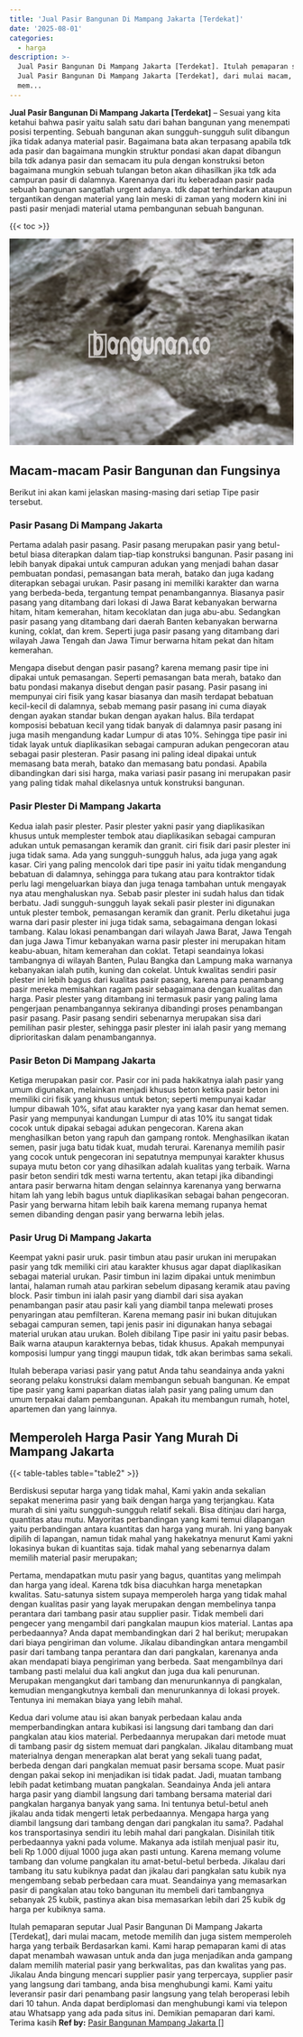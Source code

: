 ```yaml
---
title: 'Jual Pasir Bangunan Di Mampang Jakarta [Terdekat]'
date: '2025-08-01'
categories:
  - harga
description: >-
  Jual Pasir Bangunan Di Mampang Jakarta [Terdekat]. Itulah pemaparan seputar
  Jual Pasir Bangunan Di Mampang Jakarta [Terdekat], dari mulai macam, metode
  mem...
---
```


**Jual Pasir Bangunan Di Mampang Jakarta \[Terdekat\]** – Sesuai yang kita ketahui bahwa pasir yaitu salah satu dari bahan bangunan yang menempati posisi terpenting. Sebuah bangunan akan sungguh-sungguh sulit dibangun jika tidak adanya material pasir. Bagaimana bata akan terpasang apabila tdk ada pasir dan bagaimana mungkin struktur pondasi akan dapat dibangun bila tdk adanya pasir dan semacam itu pula dengan konstruksi beton bagaimana mungkin sebuah tulangan beton akan dihasilkan jika tdk ada campuran pasir di dalamnya. Karenanya dari itu keberadaan pasir pada sebuah bangunan sangatlah urgent adanya. tdk dapat terhindarkan ataupun tergantikan dengan material yang lain meski di zaman yang modern kini ini pasti pasir menjadi material utama pembangunan sebuah bangunan.

{{< toc >}}

![Jual Pasir Bangunan Di Mampang Jakarta [Terdekat]](/images/jual-pasir-bangunan-36.png)

## Macam-macam Pasir Bangunan dan Fungsinya

Berikut ini akan kami jelaskan masing-masing dari setiap Tipe pasir tersebut.

### Pasir Pasang Di Mampang Jakarta

Pertama adalah pasir pasang. Pasir pasang merupakan pasir yang betul-betul biasa diterapkan dalam tiap-tiap konstruksi bangunan. Pasir pasang ini lebih banyak dipakai untuk campuran adukan yang menjadi bahan dasar pembuatan pondasi, pemasangan bata merah, batako dan juga kadang diterapkan sebagai urukan. Pasir pasang ini memiliki karakter dan warna yang berbeda-beda, tergantung tempat penambangannya. Biasanya pasir pasang yang ditambang dari lokasi di Jawa Barat kebanyakan berwarna hitam, hitam kemerahan, hitam kecoklatan dan juga abu-abu. Sedangkan pasir pasang yang ditambang dari daerah Banten kebanyakan berwarna kuning, coklat, dan krem. Seperti juga pasir pasang yang ditambang dari wilayah Jawa Tengah dan Jawa Timur berwarna hitam pekat dan hitam kemerahan.

Mengapa disebut dengan pasir pasang? karena memang pasir tipe ini dipakai untuk pemasangan. Seperti pemasangan bata merah, batako dan batu pondasi makanya disebut dengan pasir pasang. Pasir pasang ini mempunyai ciri fisik yang kasar biasanya dan masih terdapat bebatuan kecil-kecil di dalamnya, sebab memang pasir pasang ini cuma diayak dengan ayakan standar bukan dengan ayakan halus. Bila terdapat komposisi bebatuan kecil yang tidak banyak di dalamnya pasir pasang ini juga masih mengandung kadar Lumpur di atas 10%. Sehingga tipe pasir ini tidak layak untuk diaplikasikan sebagai campuran adukan pengecoran atau sebagai pasir plesteran. Pasir pasang ini paling ideal dipakai untuk memasang bata merah, batako dan memasang batu pondasi. Apabila dibandingkan dari sisi harga, maka variasi pasir pasang ini merupakan pasir yang paling tidak mahal dikelasnya untuk konstruksi bangunan.

### Pasir Plester Di Mampang Jakarta

Kedua ialah pasir plester. Pasir plester yakni pasir yang diaplikasikan khusus untuk memplester tembok atau diaplikasikan sebagai campuran adukan untuk pemasangan keramik dan granit. ciri fisik dari pasir plester ini juga tidak sama. Ada yang sungguh-sungguh halus, ada juga yang agak kasar. Ciri yang paling mencolok dari tipe pasir ini yaitu tidak mengandung bebatuan di dalamnya, sehingga para tukang atau para kontraktor tidak perlu lagi mengeluarkan biaya dan juga tenaga tambahan untuk mengayak nya atau menghaluskan nya. Sebab pasir plester ini sudah halus dan tidak berbatu. Jadi sungguh-sungguh layak sekali pasir plester ini digunakan untuk plester tembok, pemasangan keramik dan granit. Perlu diketahui juga warna dari pasir plester ini juga tidak sama, sebagaimana dengan lokasi tambang. Kalau lokasi penambangan dari wilayah Jawa Barat, Jawa Tengah dan juga Jawa Timur kebanyakan warna pasir plester ini merupakan hitam keabu-abuan, hitam kemerahan dan coklat. Tetapi seandainya lokasi tambangnya di wilayah Banten, Pulau Bangka dan Lampung maka warnanya kebanyakan ialah putih, kuning dan cokelat. Untuk kwalitas sendiri pasir plester ini lebih bagus dari kualitas pasir pasang, karena para penambang pasir mereka memisahkan ragam pasir sebagaimana dengan kualitas dan harga. Pasir plester yang ditambang ini termasuk pasir yang paling lama pengerjaan penambangannya sekiranya dibandingi proses penambangan pasir pasang. Pasir pasang sendiri sebenarnya merupakan sisa dari pemilihan pasir plester, sehingga pasir plester ini ialah pasir yang memang diprioritaskan dalam penambangannya.

### Pasir Beton Di Mampang Jakarta

Ketiga merupakan pasir cor. Pasir cor ini pada hakikatnya ialah pasir yang umum digunakan, melainkan menjadi khusus beton ketika pasir beton ini memiliki ciri fisik yang khusus untuk beton; seperti mempunyai kadar lumpur dibawah 10%, sifat atau karakter nya yang kasar dan hemat semen. Pasir yang mempunyai kandungan Lumpur di atas 10% itu sangat tidak cocok untuk dipakai sebagai adukan pengecoran. Karena akan menghasilkan beton yang rapuh dan gampang rontok. Menghasilkan ikatan semen, pasir juga batu tidak kuat, mudah terurai. Karenanya memilih pasir yang cocok untuk pengecoran ini sepatutnya mempunyai karakter khusus supaya mutu beton cor yang dihasilkan adalah kualitas yang terbaik. Warna pasir beton sendiri tdk mesti warna tertentu, akan tetapi jika dibandingi antara pasir berwarna hitam dengan selainnya karenanya yang berwarna hitam lah yang lebih bagus untuk diaplikasikan sebagai bahan pengecoran. Pasir yang berwarna hitam lebih baik karena memang rupanya hemat semen dibanding dengan pasir yang berwarna lebih jelas.

### Pasir Urug Di Mampang Jakarta

Keempat yakni pasir uruk. pasir timbun atau pasir urukan ini merupakan pasir yang tdk memiliki ciri atau karakter khusus agar dapat diaplikasikan sebagai material urukan. Pasir timbun ini lazim dipakai untuk menimbun lantai, halaman rumah atau parkiran sebelum dipasang keramik atau paving block. Pasir timbun ini ialah pasir yang diambil dari sisa ayakan penambangan pasir atau pasir kali yang diambil tanpa melewati proses penyaringan atau pemfilteran. Karena memang pasir ini bukan ditujukan sebagai campuran semen, tapi jenis pasir ini digunakan hanya sebagai material urukan atau urukan. Boleh dibilang Tipe pasir ini yaitu pasir bebas. Baik warna ataupun karakternya bebas, tidak khusus. Apakah mempunyai komposisi lumpur yang tinggi maupun tidak, tdk akan berimbas sama sekali.

Itulah beberapa variasi pasir yang patut Anda tahu seandainya anda yakni seorang pelaku konstruksi dalam membangun sebuah bangunan. Ke empat tipe pasir yang kami paparkan diatas ialah pasir yang paling umum dan umum terpakai dalam pembangunan. Apakah itu membangun rumah, hotel, apartemen dan yang lainnya.

## Memperoleh Harga Pasir Yang Murah Di Mampang Jakarta

{{< table-tables table="table2" >}}

Berdiskusi seputar harga yang tidak mahal, Kami yakin anda sekalian sepakat menerima pasir yang baik dengan harga yang terjangkau. Kata murah di sini yaitu sungguh-sungguh relatif sekali. Bisa ditinjau dari harga, quantitas atau mutu. Mayoritas perbandingan yang kami temui dilapangan yaitu perbandingan antara kuantitas dan harga yang murah. Ini yang banyak dipilih di lapangan, namun tidak mahal yang hakekatnya menurut Kami yakni lokasinya bukan di kuantitas saja. tidak mahal yang sebenarnya dalam memilih material pasir merupakan;

Pertama, mendapatkan mutu pasir yang bagus, quantitas yang melimpah dan harga yang ideal. Karena tdk bisa diacuhkan harga menetapkan kwalitas. Satu-satunya sistem supaya memperoleh harga yang tidak mahal dengan kualitas pasir yang layak merupakan dengan membelinya tanpa perantara dari tambang pasir atau supplier pasir. Tidak membeli dari pengecer yang mengambil dari pangkalan maupun kios material. Lantas apa perbedaannya? Anda dapat membandingkan dari 2 hal berikut; merupakan dari biaya pengiriman dan volume. Jikalau dibandingkan antara mengambil pasir dari tambang tanpa perantara dan dari pangkalan, karenanya anda akan mendapati biaya pengiriman yang berbeda. Saat mengambilnya dari tambang pasti melalui dua kali angkut dan juga dua kali penurunan. Merupakan mengangkut dari tambang dan menurunkannya di pangkalan, kemudian mengangkutnya kembali dan menurunkannya di lokasi proyek. Tentunya ini memakan biaya yang lebih mahal.

Kedua dari volume atau isi akan banyak perbedaan kalau anda memperbandingkan antara kubikasi isi langsung dari tambang dan dari pangkalan atau kios material. Perbedaannya merupakan dari metode muat di tambang pasir dg sistem memuat dari pangkalan. Jikalau ditambang muat materialnya dengan menerapkan alat berat yang sekali tuang padat, berbeda dengan dari pangkalan memuat pasir bersama scope. Muat pasir dengan pakai sekop ini menjadikan isi tidak padat. Jadi, muatan tambang lebih padat ketimbang muatan pangkalan. Seandainya Anda jeli antara harga pasir yang diambil langsung dari tambang bersama material dari pangkalan harganya banyak yang sama. Ini tentunya betul-betul aneh jikalau anda tidak mengerti letak perbedaannya. Mengapa harga yang diambil langsung dari tambang dengan dari pangkalan itu sama?. Padahal kos transportasinya sendiri itu lebih mahal dari pangkalan. Disinilah titik perbedaannya yakni pada volume. Makanya ada istilah menjual pasir itu, beli Rp 1.000 dijual 1000 juga akan pasti untung. Karena memang volume tambang dan volume pangkalan itu amat-betul-betul berbeda. Jikalau dari tambang itu satu kubiknya padat dan jikalau dari pangkalan satu kubik nya mengembang sebab perbedaan cara muat. Seandainya yang memasarkan pasir di pangkalan atau toko bangunan itu membeli dari tambangnya sebanyak 25 kubik, pastinya akan bisa memasarkan lebih dari 25 kubik dg harga per kubiknya sama.

Itulah pemaparan seputar Jual Pasir Bangunan Di Mampang Jakarta \[Terdekat\], dari mulai macam, metode memilih dan juga sistem memperoleh harga yang terbaik Berdasarkan kami. Kami harap pemaparan kami di atas dapat menambah wawasan untuk anda dan juga menjadikan anda gampang dalam memilih material pasir yang berkwalitas, pas dan kwalitas yang pas. Jikalau Anda bingung mencari supplier pasir yang terpercaya, supplier pasir yang langsung dari tambang, anda bisa menghubungi kami. Kami yaitu leveransir pasir dari penambang pasir langsung yang telah beroperasi lebih dari 10 tahun. Anda dapat berdiplomasi dan menghubungi kami via telepon atau Whatsapp yang ada pada situs ini. Demikian pemaparan dari kami. Terima kasih
**Ref by:** [Pasir Bangunan Mampang Jakarta []](https://id.wikipedia.org/wiki/Pasir)
